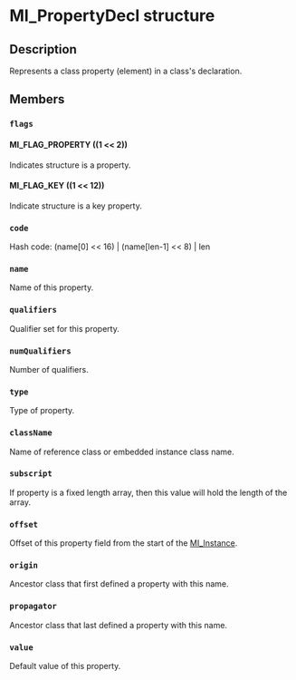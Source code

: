 # MI_PropertyDecl structure

## Description

Represents a class property (element) in a class's declaration.

## Members

### `flags`

#### MI_FLAG_PROPERTY ((1 << 2))

Indicates structure is a property.

#### MI_FLAG_KEY ((1 << 12))

Indicate structure is a key property.

### `code`

Hash code: (name[0] << 16) | (name[len-1] << 8) | len

### `name`

Name of this property.

### `qualifiers`

Qualifier set for this property.

### `numQualifiers`

Number of qualifiers.

### `type`

Type of property.

### `className`

Name of reference class or embedded instance class name.

### `subscript`

If property is a fixed length array, then this value will hold the length of the array.

### `offset`

Offset of this property field from the start of the [MI_Instance](https://learn.microsoft.com/windows/desktop/api/mi/ns-mi-mi_instance).

### `origin`

Ancestor class that first defined a property with this name.

### `propagator`

Ancestor class that last defined a property with this name.

### `value`

Default value of this property.